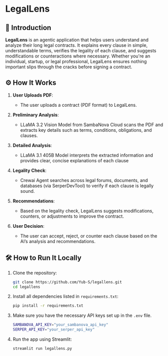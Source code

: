 # LegalLens

## 📝 Introduction
**LegalLens** is an agentic application that helps users understand and analyze their long legal contracts. It explains every clause in simple, understandable terms, verifies the legality of each clause, and suggests modifications or counteractions where necessary. Whether you're an individual, startup, or legal professional, LegalLens ensures nothing important slips through the cracks before signing a contract.

## ⚙️ How It Works

1. **User Uploads PDF**:
   - The user uploads a contract (PDF format) to LegalLens.
   
2. **Preliminary Analysis**:
   - LLaMA 3.2 Vision Model from SambaNova Cloud scans the PDF and extracts key details such as terms, conditions, obligations, and clauses.

3. **Detailed Analysis**:
   - LLaMA 3.1 405B Model interprets the extracted information and provides clear, concise explanations of each clause

4. **Legality Check**:
   - Crewai Agent searches across legal forums, documents, and databases (via SerperDevTool) to verify if each clause is legally sound.

5. **Recommendations**:
   - Based on the legality check, LegalLens suggests modifications, counters, or adjustments to improve the contract.


5. **User Decision**:
   - The user can accept, reject, or counter each clause based on the AI’s analysis and recommendations.

## 🛠️ How to Run It Locally

1. Clone the repository:
    ```bash
    git clone https://github.com/Yub-S/legallens.git
    cd legallens
    ```

2. Install all dependencies listed in `requirements.txt`:
    ```bash
    pip install -r requirements.txt
    ```

3. Make sure you have the necessary API keys set up in the `.env` file.

   ```bash
   SAMBANOVA_API_KEY="your_sambanova_api_key"
   SERPER_API_KEY="your_serper_api_key"
    ```

4. Run the app using Streamlit:
    ```bash
    streamlit run legallens.py
    ```


